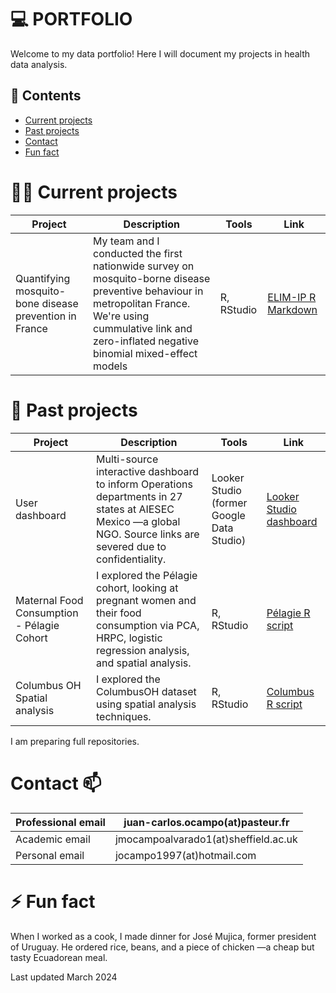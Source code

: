 # :computer: PORTFOLIO
Welcome to my data portfolio! Here I will document my projects in health data analysis.

## :briefcase: Contents
- [Current projects](#currrent-projects)
- [Past projects](#past-projects)
- [Contact](#contact)
- [Fun fact](#fun-fact)

# :man_technologist: Current projects

| Project | Description | Tools | Link |
|---|---|---|---|
| Quantifying mosquito-bone disease prevention in France | My team and I conducted the first nationwide survey on mosquito-borne disease preventive behaviour in metropolitan France. We're using cummulative link and zero-inflated negative binomial mixed-effect models | R, RStudio | [ELIM-IP R Markdown](https://drive.google.com/file/d/1jLJKWd6LvzgPBUYMFRyhX8wNjfarqM5n/view?usp=drive_link) |

# 🔭 Past projects

| Project | Description | Tools | Link |
|---|---|---|---|
| User dashboard | Multi-source interactive dashboard to inform Operations departments in 27 states at AIESEC Mexico —a global NGO. Source links are severed due to confidentiality. | Looker Studio (former Google Data Studio) | [Looker Studio dashboard](https://lookerstudio.google.com/s/lv4_NVGgpaE)|
| Maternal Food Consumption - Pélagie Cohort | I explored the Pélagie cohort, looking at pregnant women and their food consumption via PCA, HRPC, logistic regression analysis, and spatial analysis. | R, RStudio | [Pélagie R script](https://drive.google.com/file/d/1n-QfzRHYzvz6knLk0YQ3oKBdQTKulL8g/view?usp=drive_link)|
| Columbus OH Spatial analysis | I explored the ColumbusOH dataset using spatial analysis techniques. | R, RStudio | [Columbus R script](https://drive.google.com/file/d/1yOd8b_SwdeCeB8sNT8uxPFQ67ySE4Uwx/view?usp=drive_link)|

I am preparing full repositories.

# Contact 📫

| Professional email | juan-carlos.ocampo(at)pasteur.fr | 
|---|---|
| Academic email | jmocampoalvarado1(at)sheffield.ac.uk |
| Personal email | jocampo1997(at)hotmail.com |


# ⚡ Fun fact
When I worked as a cook, I made dinner for José Mujica, former president of Uruguay. He ordered rice, beans, and a piece of chicken —a cheap but tasty Ecuadorean meal.

Last updated March 2024
<!--
**jcoa05/jcoa05** is a ✨ _special_ ✨ repository because its `README.md` (this file) appears on your GitHub profile.

Here are some ideas to get you started:

- 🔭 I’m currently working on ...
- 🌱 I’m currently learning ...
- 👯 I’m looking to collaborate on ...
- 🤔 I’m looking for help with ...
- 💬 Ask me about ...
- 📫 How to reach me: ...
- 😄 Pronouns: ...
- ⚡ Fun fact: ...
-->
